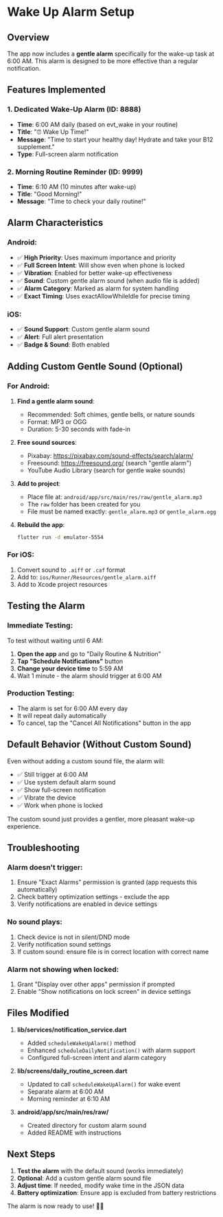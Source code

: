 # Wake Up Alarm Setup

## Overview
The app now includes a **gentle alarm** specifically for the wake-up task at 6:00 AM. This alarm is designed to be more effective than a regular notification.

## Features Implemented

### 1. **Dedicated Wake-Up Alarm** (ID: 8888)
- **Time**: 6:00 AM daily (based on evt_wake in your routine)
- **Title**: "⏰ Wake Up Time!"
- **Message**: "Time to start your healthy day! Hydrate and take your B12 supplement."
- **Type**: Full-screen alarm notification

### 2. **Morning Routine Reminder** (ID: 9999)
- **Time**: 6:10 AM (10 minutes after wake-up)
- **Title**: "Good Morning!"
- **Message**: "Time to check your daily routine!"

## Alarm Characteristics

### Android:
- ✅ **High Priority**: Uses maximum importance and priority
- ✅ **Full Screen Intent**: Will show even when phone is locked
- ✅ **Vibration**: Enabled for better wake-up effectiveness
- ✅ **Sound**: Custom gentle alarm sound (when audio file is added)
- ✅ **Alarm Category**: Marked as alarm for system handling
- ✅ **Exact Timing**: Uses exactAllowWhileIdle for precise timing

### iOS:
- ✅ **Sound Support**: Custom gentle alarm sound
- ✅ **Alert**: Full alert presentation
- ✅ **Badge & Sound**: Both enabled

## Adding Custom Gentle Sound (Optional)

### For Android:
1. **Find a gentle alarm sound**:
   - Recommended: Soft chimes, gentle bells, or nature sounds
   - Format: MP3 or OGG
   - Duration: 5-30 seconds with fade-in

2. **Free sound sources**:
   - Pixabay: https://pixabay.com/sound-effects/search/alarm/
   - Freesound: https://freesound.org/ (search "gentle alarm")
   - YouTube Audio Library (search for gentle wake sounds)

3. **Add to project**:
   - Place file at: `android/app/src/main/res/raw/gentle_alarm.mp3`
   - The `raw` folder has been created for you
   - File must be named exactly: `gentle_alarm.mp3` or `gentle_alarm.ogg`

4. **Rebuild the app**:
   ```bash
   flutter run -d emulator-5554
   ```

### For iOS:
1. Convert sound to `.aiff` or `.caf` format
2. Add to: `ios/Runner/Resources/gentle_alarm.aiff`
3. Add to Xcode project resources

## Testing the Alarm

### Immediate Testing:
To test without waiting until 6 AM:

1. **Open the app** and go to "Daily Routine & Nutrition"
2. **Tap "Schedule Notifications"** button
3. **Change your device time** to 5:59 AM
4. Wait 1 minute - the alarm should trigger at 6:00 AM

### Production Testing:
- The alarm is set for 6:00 AM every day
- It will repeat daily automatically
- To cancel, tap the "Cancel All Notifications" button in the app

## Default Behavior (Without Custom Sound)

Even without adding a custom sound file, the alarm will:
- ✅ Still trigger at 6:00 AM
- ✅ Use system default alarm sound
- ✅ Show full-screen notification
- ✅ Vibrate the device
- ✅ Work when phone is locked

The custom sound just provides a gentler, more pleasant wake-up experience.

## Troubleshooting

### Alarm doesn't trigger:
1. Ensure "Exact Alarms" permission is granted (app requests this automatically)
2. Check battery optimization settings - exclude the app
3. Verify notifications are enabled in device settings

### No sound plays:
1. Check device is not in silent/DND mode
2. Verify notification sound settings
3. If custom sound: ensure file is in correct location with correct name

### Alarm not showing when locked:
1. Grant "Display over other apps" permission if prompted
2. Enable "Show notifications on lock screen" in device settings

## Files Modified

1. **lib/services/notification_service.dart**
   - Added `scheduleWakeUpAlarm()` method
   - Enhanced `scheduleDailyNotification()` with alarm support
   - Configured full-screen intent and alarm category

2. **lib/screens/daily_routine_screen.dart**
   - Updated to call `scheduleWakeUpAlarm()` for wake event
   - Separate alarm at 6:00 AM
   - Morning reminder at 6:10 AM

3. **android/app/src/main/res/raw/**
   - Created directory for custom alarm sound
   - Added README with instructions

## Next Steps

1. **Test the alarm** with the default sound (works immediately)
2. **Optional**: Add a custom gentle alarm sound file
3. **Adjust time**: If needed, modify wake time in the JSON data
4. **Battery optimization**: Ensure app is excluded from battery restrictions

The alarm is now ready to use! 🎵⏰
